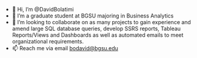 - 👋 Hi, I’m @DavidBolatimi
- 🌱 I’m a graduate student at BGSU majoring in Business Analytics
- 💞️ I’m looking to collaborate on as many projects to gain experience and amend large SQL database queries, develop SSRS reports, Tableau Reports/Views and Dashboards as well as automated emails to meet organizational requirements.
- 📫 Reach me via email bodavid@bgsu.edu

<!---
DavidBolatimi/DavidBolatimi is a ✨ special ✨ repository because its `README.md` (this file) appears on your GitHub profile.
You can click the Preview link to take a look at your changes.
--->
